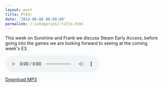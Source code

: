 ```yaml
---
layout: post
title: PrE3!
date: '2014-06-08 00:00:00'
permalink: /:categories/:title.html
---
```


This week on Sunshine and Frank we discuss Steam Early Access, before going into the games we are looking forward to seeing at the coming week's E3.

<audio controls>
  <source src="http://files.podcast.geeksinprogress.com/files/podcasts/1/s01e05_PrE3.mp3" 	type="audio/mpeg">
</audio>

[Download MP3](http://files.podcast.geeksinprogress.com/files/podcasts/1/s01e05_PrE3.mp3)
